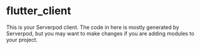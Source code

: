 # flutter_client

This is your Serverpod client. The code in here is mostly generated by
Serverpod, but you may want to make changes if you are adding modules to your
project.
